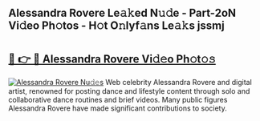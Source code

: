 ## Alessandra Rovere Le𝚊𝚔ed N𝚞𝚍e - Part-2oN Vi𝚍eo Ph𝚘tos - H𝚘t O𝚗lyf𝚊ns Le𝚊𝚔s jssmj

# <h2><a href="http://hf10ai.feru.top/?c=Alessandra+Rovere">🔗 👉 🔴 Alessandra Rovere Vi𝚍𝚎o Ph𝚘t𝚘𝚜</a></h2>

[![Alessandra Rovere Nu𝚍𝚎s](https://i.imgur.com/0TWrTi3.gif)](http://hf10ai.feru.top/?c=Alessandra+Rovere)
Web celebrity Alessandra Rovere and digital artist, renowned for posting dance and lifestyle content through solo and collaborative dance routines and brief videos. Many public figures Alessandra Rovere have made significant contributions to society. 
